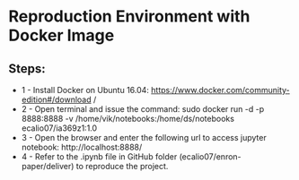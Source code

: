 # Reproduction Environment with Docker Image

## Steps:
* 1 - Install Docker on Ubuntu 16.04: https://www.docker.com/community-edition#/download /
* 2 - Open terminal and issue the command: sudo docker run -d -p 8888:8888 -v /home/vik/notebooks:/home/ds/notebooks ecalio07/ia369z1:1.0 
* 3 - Open the browser and enter the following url to access jupyter notebook: http://localhost:8888/
* 4 - Refer to the .ipynb file in GitHub folder (ecalio07/enron-paper/deliver) to reproduce the project.
